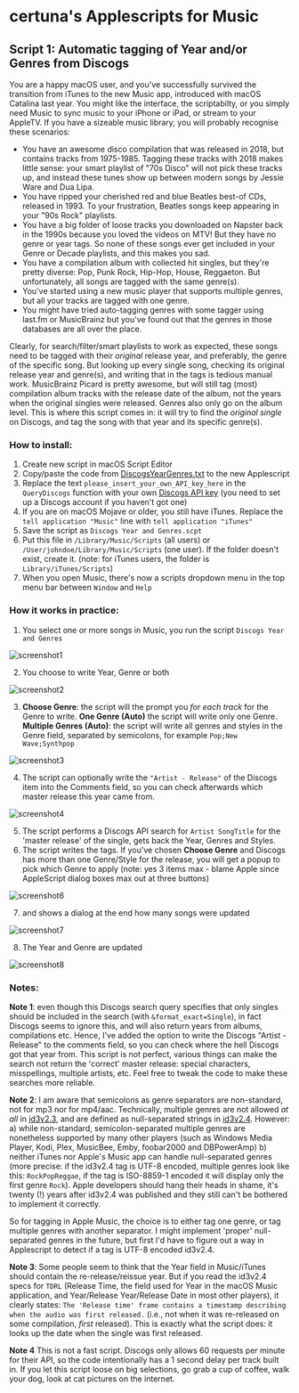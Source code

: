 # certuna's Applescripts for Music

## Script 1: Automatic tagging of Year and/or Genres from Discogs

You are a happy macOS user, and you've successfully survived the transition from iTunes to the new Music app, introduced with macOS Catalina last year. You might like the interface, the scriptabilty, or you simply need Music to sync music to your iPhone or iPad, or stream to your AppleTV. If you have a sizeable music library, you will probably recognise these scenarios:
- You have an awesome disco compilation that was released in 2018, but contains tracks from 1975-1985. Tagging these tracks with 2018 makes little sense: your smart playlist of "70s Disco" will not pick these tracks up, and instead these tunes show up between modern songs by Jessie Ware and Dua Lipa.
- You have ripped your cherished red and blue Beatles best-of CDs, released in 1993. To your frustration, Beatles songs keep appearing in your "90s Rock" playlists.
- You have a big folder of loose tracks you downloaded on Napster back in the 1990s because you loved the videos on MTV! But they have no genre or year tags. So none of these songs ever get included in your Genre or Decade playlists, and this makes you sad.
- You have a compilation album with collected hit singles, but they're pretty diverse: Pop, Punk Rock, Hip-Hop, House, Reggaeton. But unfortunately, all songs are tagged with the same genre(s).
- You've started using a new music player that supports multiple genres, but all your tracks are tagged with one genre.
- You might have tried auto-tagging genres with some tagger using last.fm or MusicBrainz but you've found out that the genres in those databases are all over the place.

Clearly, for search/filter/smart playlists to work as expected, these songs need to be tagged with their *original* release year, and preferably, the genre of the specific song. But looking up every single song, checking its original release year and genre(s), and writing that in the tags is tedious manual work. MusicBrainz Picard is pretty awesome, but will still tag (most) compilation album tracks with the release date of the album, not the years when the original singles were released. Genres also only go on the album level. This is where this script comes in: it will try to find the *original single* on Discogs, and tag the song with that year and its specific genre(s).

### How to install:
1. Create new script in macOS Script Editor
2. Copy/paste the code from [DiscogsYearGenres.txt](https://github.com/certuna/Applescripts-for-Music/raw/main/DiscogsYearGenres.txt) to the new Applescript 
3. Replace the text `please_insert_your_own_API_key_here` in the `QueryDiscogs` function with your own [Discogs API key](https://www.discogs.com/settings/developers) (you need to set up a Discogs account if you haven't got one)
4. If you are on macOS Mojave or older, you still have iTunes. Replace the `tell application "Music"` line with `tell application "iTunes"`
4. Save the script as `Discogs Year and Genres.scpt`
5. Put this file in `/Library/Music/Scripts` (all users) or `/User/johndoe/Library/Music/Scripts` (one user). If the folder doesn't exist, create it. (note: for iTunes users, the folder is `Library/iTunes/Scripts`)
6. When you open Music, there's now a scripts dropdown menu in the top menu bar between `Window` and `Help`

### How it works in practice:
1. You select one or more songs in Music, you run the script `Discogs Year and Genres`

![screenshot1](images/1.png)

2. You choose to write Year, Genre or both

![screenshot2](images/2.png)

3. **Choose Genre**: the script will the prompt you *for each track* for the Genre to write. **One Genre (Auto)** the script will write only one Genre. **Multiple Genres (Auto)**: the script will write all genres and styles in the Genre field, separated by semicolons, for example `Pop;New Wave;Synthpop`

![screenshot3](images/3.png)

4. The script can optionally write the `"Artist - Release"` of the Discogs item into the Comments field, so you can check afterwards which master release this year came from.

![screenshot4](images/4.png)

5. The script performs a Discogs API search for `Artist SongTitle` for the 'master release' of the single, gets back the Year, Genres and Styles.
6. The script writes the tags. If you've chosen **Choose Genre** and Discogs has more than one Genre/Style for the release, you will get a popup to pick which Genre to apply (note: yes 3 items max - blame Apple since AppleScript dialog boxes max out at three buttons)

![screenshot6](images/6.png)

7. and shows a dialog at the end how many songs were updated

![screenshot7](images/7.png)

8. The Year and Genre are updated

![screenshot8](images/8.png)

### Notes:

**Note 1**: even though this Discogs search query specifies that only singles should be included in the search (with `&format_exact=Single`), in fact Discogs seems to ignore this, and will also return years from albums, compilations etc. Hence, I've added the option to write the Discogs "Artist - Release" to the comments field, so you can check where the hell Discogs got that year from. This script is not perfect, various things can make the search not return the 'correct' master release: special characters, misspellings, multiple artists, etc. Feel free to tweak the code to make these searches more reliable.

**Note 2**: I am aware that semicolons as genre separators are non-standard, not for mp3 nor for mp4/aac. Technically, multiple genres are not allowed *at all* in [id3v2.3](https://id3.org/id3v2.3.0#Declared_ID3v2_frames), and are defined as null-separated strings in [id3v2.4](https://id3.org/id3v2.4.0-frames). However:
a) while non-standard, semicolon-separated multiple genres are nonetheless supported by many other players (such as Windows Media Player, Kodi, Plex, MusicBee, Emby, foobar2000 and DBPowerAmp)
b) neither iTunes nor Apple's Music app can handle null-separated genres  (more precise: if the id3v2.4 tag is UTF-8 encoded, multiple genres look like this: `RockPopReggae`, if the tag is ISO-8859-1 encoded it will display only the first genre `Rock`). Apple developers should hang their heads in shame, it's twenty (!) years after id3v2.4 was published and they still can't be bothered to implement it correctly.

So for tagging in Apple Music, the choice is to either tag one genre, or tag multiple genres with another separator. I might implement 'proper' null-separated genres in the future, but first I'd have to figure out a way in Applescript to detect if a tag is UTF-8 encoded id3v2.4.

**Note 3**: Some people seem to think that the Year field in Music/iTunes should contain the re-release/reissue year. But if you read the id3v2.4 specs for `TDRL` (Release Time, the field used for Year in the macOS Music application, and Year/Release Year/Release Date in most other players), it clearly states: `The 'Release time' frame contains a timestamp describing when the audio was first released.` (i.e., not when it was re-released on some compilation, _first_ released). This is exactly what the script does: it looks up the date when the single was first released.

**Note 4** This is not a fast script. Discogs only allows 60 requests per minute for their API, so the code intentionally has a 1 second delay per track built in. If you let this script loose on big selections, go grab a cup of coffee, walk your dog, look at cat pictures on the internet.
